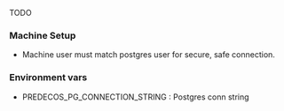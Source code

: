 TODO

### Machine Setup
- Machine user must match postgres user for secure, safe connection.

### Environment vars
- PREDECOS_PG_CONNECTION_STRING : Postgres conn string